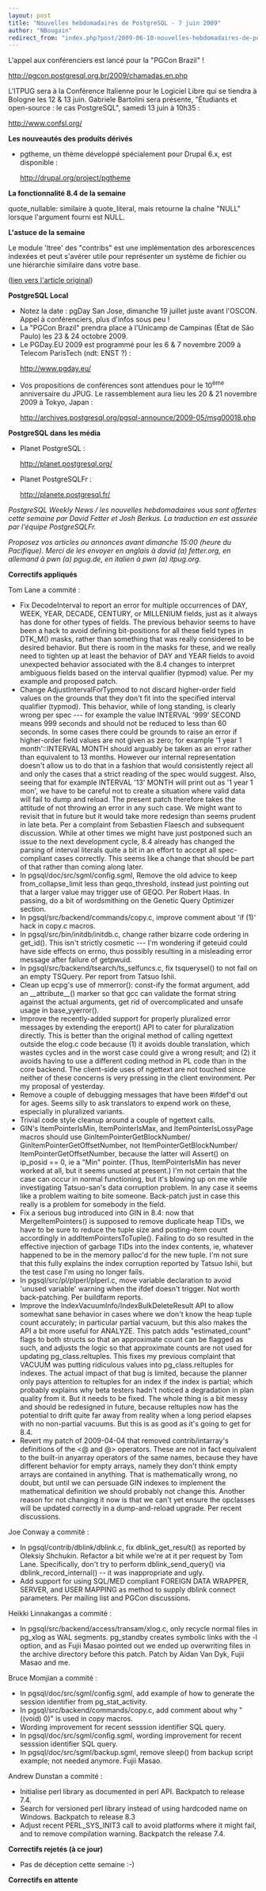 ```yaml
---
layout: post
title: "Nouvelles hebdomadaires de PostgreSQL - 7 juin 2009"
author: "NBougain"
redirect_from: "index.php?post/2009-06-10-nouvelles-hebdomadaires-de-postgresql-7-juin-2009 "
---
```



<p>L'appel aux conférenciers est lancé pour la "PGCon Brazil"&nbsp;!

<a target="_blank" href="http://pgcon.postgresql.org.br/2009/chamadas.en.php">http://pgcon.postgresql.org.br/2009/chamadas.en.php</a></p>

<p>L'ITPUG sera à la Conférence Italienne pour le Logiciel Libre qui se tiendra à Bologne les 12 &amp; 13 juin. Gabriele Bartolini sera présente, "Étudiants et open-source&nbsp;: le cas PostgreSQL", samedi 13 juin à 10h35&nbsp;:

<a target="_blank" href="http://www.confsl.org/">http://www.confsl.org/</a></p>

<p><strong>Les nouveautés des produits dérivés</strong></p>

<ul>

<li>pgtheme, un thème développé spécialement pour Drupal 6.x, est disponible&nbsp;:

<a target="_blank" href="http://drupal.org/project/pgtheme">http://drupal.org/project/pgtheme</a></li>

</ul>

<p><strong>La fonctionnalit&eacute; 8.4 de la semaine</strong></p>

<p>quote_nullable: similaire à quote_literal, mais retourne la chaîne "NULL" lorsque l'argument fourni est NULL.</p>

<p><strong>L'astuce de la semaine</strong></p>

<p>Le module 'ltree' des "contribs" est une implémentation des arborescences indexées et peut s'avérer utile pour représenter un système de fichier ou une hiérarchie similaire dans votre base.</p>

<p>(<a target="_blank" href="http://www.postgresql.org/community/weeklynews/pwn20090607">lien vers l'article original</a>)</p>

<!--more-->


<p><strong>PostgreSQL Local</strong></p>

<ul>

<li>Notez la date&nbsp;: pgDay San Jose, dimanche 19 juillet juste avant l'OSCON. Appel à conférenciers, plus d'infos sous peu&nbsp;!</li>

<li>La "PGCon Brazil" prendra place à l'Unicamp de Campinas (État de São Paulo) les 23 &amp; 24 octobre 2009.</li>

<li>Le PGDay.EU 2009 est programmé pour les 6 &amp; 7 novembre 2009 à Telecom ParisTech (ndt: ENST ?)&nbsp;:

<a target="_blank" href="http://www.pgday.eu/">http://www.pgday.eu/</a></li>

<li>Vos propositions de conférences sont attendues pour le 10<sup>ème</sup> anniversaire du JPUG. Le rassemblement aura lieu les 20 &amp; 21 novembre 2009 à Tokyo, Japan&nbsp;:

<a target="_blank" href="http://archives.postgresql.org/pgsql-announce/2009-05/msg00018.php">http://archives.postgresql.org/pgsql-announce/2009-05/msg00018.php</a></li>

</ul>

<p><strong>PostgreSQL dans les média</strong></p>

<ul>

<li>Planet PostgreSQL&nbsp;:

<a target="_blank" href="http://planet.postgresql.org/">http://planet.postgresql.org/</a></li>

<li>Planet PostgreSQLFr&nbsp;:

<a target="_blank" href="http://planete.postgresql.fr/">http://planete.postgresql.fr/</a></li>

</ul>

<p><em>PostgreSQL Weekly News / les nouvelles hebdomadaires vous sont offertes cette semaine par David Fetter et Josh Berkus. La traduction en est assurée par l'équipe PostgreSQLFr.</em></p>

<p><em>Proposez vos articles ou annonces avant dimanche 15:00 (heure du Pacifique). Merci de les envoyer en anglais à david (a) fetter.org, en allemand à pwn (a) pgug.de, en italien à pwn (a) itpug.org.</em></p>

<p><strong>Correctifs appliqués</strong></p>

<p>Tom Lane a commité&nbsp;:</p>

<ul>

<li>Fix DecodeInterval to report an error for multiple occurrences of DAY, WEEK, YEAR, DECADE, CENTURY, or MILLENIUM fields, just as it always has done for other types of fields. The previous behavior seems to have been a hack to avoid defining bit-positions for all these field types in DTK_M() masks, rather than something that was really considered to be desired behavior. But there is room in the masks for these, and we really need to tighten up at least the behavior of DAY and YEAR fields to avoid unexpected behavior associated with the 8.4 changes to interpret ambiguous fields based on the interval qualifier (typmod) value. Per my example and proposed patch.</li>

<li>Change AdjustIntervalForTypmod to not discard higher-order field values on the grounds that they don't fit into the specified interval qualifier (typmod). This behavior, while of long standing, is clearly wrong per spec --- for example the value INTERVAL '999' SECOND means 999 seconds and should not be reduced to less than 60 seconds. In some cases there could be grounds to raise an error if higher-order field values are not given as zero; for example '1 year 1 month'::INTERVAL MONTH should arguably be taken as an error rather than equivalent to 13 months. However our internal representation doesn't allow us to do that in a fashion that would consistently reject all and only the cases that a strict reading of the spec would suggest. Also, seeing that for example INTERVAL '13' MONTH will print out as '1 year 1 mon', we have to be careful not to create a situation where valid data will fail to dump and reload. The present patch therefore takes the attitude of not throwing an error in any such case. We might want to revisit that in future but it would take more redesign than seems prudent in late beta. Per a complaint from Sebastien Flaesch and subsequent discussion. While at other times we might have just postponed such an issue to the next development cycle, 8.4 already has changed the parsing of interval literals quite a bit in an effort to accept all spec-compliant cases correctly. This seems like a change that should be part of that rather than coming along later.</li>

<li>In pgsql/doc/src/sgml/config.sgml, Remove the old advice to keep from_collapse_limit less than geqo_threshold, instead just pointing out that a larger value may trigger use of GEQO. Per Robert Haas. In passing, do a bit of wordsmithing on the Genetic Query Optimizer section.</li>

<li>In pgsql/src/backend/commands/copy.c, improve comment about 'if (1)' hack in copy.c macros.</li>

<li>In pgsql/src/bin/initdb/initdb.c, change rather bizarre code ordering in get_id(). This isn't strictly cosmetic --- I'm wondering if geteuid could have side effects on errno, thus possibly resulting in a misleading error message after failure of getpwuid.</li>

<li>In pgsql/src/backend/tsearch/ts_selfuncs.c, fix tsquerysel() to not fail on an empty TSQuery. Per report from Tatsuo Ishii.</li>

<li>Clean up ecpg's use of mmerror(): const-ify the format argument, add an __attribute__() marker so that gcc can validate the format string against the actual arguments, get rid of overcomplicated and unsafe usage in base_yyerror().</li>

<li>Improve the recently-added support for properly pluralized error messages by extending the ereport() API to cater for pluralization directly. This is better than the original method of calling ngettext outside the elog.c code because (1) it avoids double translation, which wastes cycles and in the worst case could give a wrong result; and (2) it avoids having to use a different coding method in PL code than in the core backend. The client-side uses of ngettext are not touched since neither of these concerns is very pressing in the client environment. Per my proposal of yesterday.</li>

<li>Remove a couple of debugging messages that have been #ifdef'd out for ages. Seems silly to ask translators to expend work on these, especially in pluralized variants.</li>

<li>Trivial code style cleanup around a couple of ngettext calls.</li>

<li>GIN's ItemPointerIsMin, ItemPointerIsMax, and ItemPointerIsLossyPage macros should use GinItemPointerGetBlockNumber/ GinItemPointerGetOffsetNumber, not ItemPointerGetBlockNumber/ ItemPointerGetOffsetNumber, because the latter will Assert() on ip_posid == 0, ie a "Min" pointer. (Thus, ItemPointerIsMin has never worked at all, but it seems unused at present.) I'm not certain that the case can occur in normal functioning, but it's blowing up on me while investigating Tatsuo-san's data corruption problem. In any case it seems like a problem waiting to bite someone. Back-patch just in case this really is a problem for somebody in the field.</li>

<li>Fix a serious bug introduced into GIN in 8.4: now that MergeItemPointers() is supposed to remove duplicate heap TIDs, we have to be sure to reduce the tuple size and posting-item count accordingly in addItemPointersToTuple(). Failing to do so resulted in the effective injection of garbage TIDs into the index contents, ie, whatever happened to be in the memory palloc'd for the new tuple. I'm not sure that this fully explains the index corruption reported by Tatsuo Ishii, but the test case I'm using no longer fails.</li>

<li>In pgsql/src/pl/plperl/plperl.c, move variable declaration to avoid 'unused variable' warning when the ifdef doesn't trigger. Not worth back-patching. Per buildfarm reports.</li>

<li>Improve the IndexVacuumInfo/IndexBulkDeleteResult API to allow somewhat sane behavior in cases where we don't know the heap tuple count accurately; in particular partial vacuum, but this also makes the API a bit more useful for ANALYZE. This patch adds "estimated_count" flags to both structs so that an approximate count can be flagged as such, and adjusts the logic so that approximate counts are not used for updating pg_class.reltuples. This fixes my previous complaint that VACUUM was putting ridiculous values into pg_class.reltuples for indexes. The actual impact of that bug is limited, because the planner only pays attention to reltuples for an index if the index is partial; which probably explains why beta testers hadn't noticed a degradation in plan quality from it. But it needs to be fixed. The whole thing is a bit messy and should be redesigned in future, because reltuples now has the potential to drift quite far away from reality when a long period elapses with no non-partial vacuums. But this is as good as it's going to get for 8.4.</li>

<li>Revert my patch of 2009-04-04 that removed contrib/intarray's definitions of the &lt;@ and @&gt; operators. These are not in fact equivalent to the built-in anyarray operators of the same names, because they have different behavior for empty arrays, namely they don't think empty arrays are contained in anything. That is mathematically wrong, no doubt, but until we can persuade GIN indexes to implement the mathematical definition we should probably not change this. Another reason for not changing it now is that we can't yet ensure the opclasses will be updated correctly in a dump-and-reload upgrade. Per recent discussions.</li>

</ul>

<p>Joe Conway a commité&nbsp;:</p>

<ul>

<li>In pgsql/contrib/dblink/dblink.c, fix dblink_get_result() as reported by Oleksiy Shchukin. Refactor a bit while we're at it per request by Tom Lane. Specifically, don't try to perform dblink_send_query() via dblink_record_internal() -- it was inappropriate and ugly.</li>

<li>Add support for using SQL/MED compliant FOREIGN DATA WRAPPER, SERVER, and USER MAPPING as method to supply dblink connect parameters. Per mailing list and PGCon discussions.</li>

</ul>

<p>Heikki Linnakangas a commité&nbsp;:</p>

<ul>

<li>In pgsql/src/backend/access/transam/xlog.c, only recycle normal files in pg_xlog as WAL segments. pg_standby creates symbolic links with the -l option, and as Fujii Masao pointed out we ended up overwriting files in the archive directory before this patch. Patch by Aidan Van Dyk, Fujii Masao and me.</li>

</ul>

<p>Bruce Momjian a commité&nbsp;:</p>

<ul>

<li>In pgsql/doc/src/sgml/config.sgml, add example of how to generate the session identifier from pg_stat_activity.</li>

<li>In pgsql/src/backend/commands/copy.c, add comment about why "((void) 0)" is used in copy macros.</li>

<li>Wording improvement for recent sesssion identifier SQL query.</li>

<li>In pgsql/doc/src/sgml/config.sgml, wording improvement for recent sesssion identifier SQL query.</li>

<li>In pgsql/doc/src/sgml/backup.sgml, remove sleep() from backup script example; not needed anymore. Fujii Masao.</li>

</ul>

<p>Andrew Dunstan a commité&nbsp;:</p>

<ul>

<li>Initialise perl library as documented in perl API. Backpatch to release 7.4.</li>

<li>Search for versioned perl library instead of using hardcoded name on Windows. Backpatch to release 8.3</li>

<li>Adjust recent PERL_SYS_INIT3 call to avoid platforms where it might fail, and to remove compilation warning. Backpatch the release 7.4.</li>

</ul>

<p><strong>Correctifs rejetés (à ce jour)</strong></p>

<ul>

<li>Pas de déception cette semaine&nbsp;:-)</li>

</ul>

<p><strong>Correctifs en attente</strong></p>